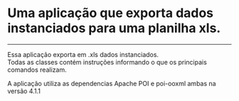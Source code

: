 <h1> Uma aplicação que exporta dados instanciados para uma planilha xls. </h1>
<hr>
<p>
Essa aplicação exporta em .xls dados instanciados.<br>
Todas as classes contém instruções informando o que os principais comandos realizam.

A aplicação utiliza as dependencias Apache POI e poi-ooxml ambas na versão 4.1.1
</p>

